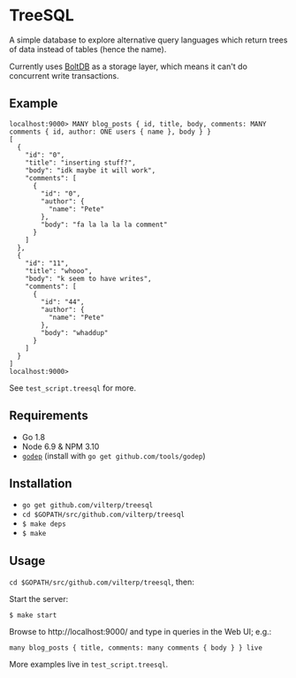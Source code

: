 # TreeSQL

A simple database to explore alternative query languages which return trees of data instead of tables (hence the name).

Currently uses [BoltDB](https://github.com/boltdb/bolt) as a storage layer, which means it can't do concurrent write transactions.

## Example

```
localhost:9000> MANY blog_posts { id, title, body, comments: MANY comments { id, author: ONE users { name }, body } }
[
  {
    "id": "0",
    "title": "inserting stuff?",
    "body": "idk maybe it will work",
    "comments": [
      {
        "id": "0",
        "author": {
          "name": "Pete"
        },
        "body": "fa la la la la comment"
      }
    ]
  },
  {
    "id": "11",
    "title": "whooo",
    "body": "k seem to have writes",
    "comments": [
      {
        "id": "44",
        "author": {
          "name": "Pete"
        },
        "body": "whaddup"
      }
    ]
  }
]
localhost:9000>
```

See `test_script.treesql` for more.

## Requirements

- Go 1.8
- Node 6.9 & NPM 3.10
- [`godep`](https://github.com/tools/godep) (install with `go get github.com/tools/godep`)

## Installation

- ```go get github.com/vilterp/treesql```
- ```cd $GOPATH/src/github.com/vilterp/treesql```
- ```$ make deps```
- ```$ make```

## Usage

`cd $GOPATH/src/github.com/vilterp/treesql`, then:

Start the server:

```
$ make start
```

Browse to http://localhost:9000/ and type in queries in the Web UI; e.g.:

```
many blog_posts { title, comments: many comments { body } } live
```

More examples live in `test_script.treesql`.
